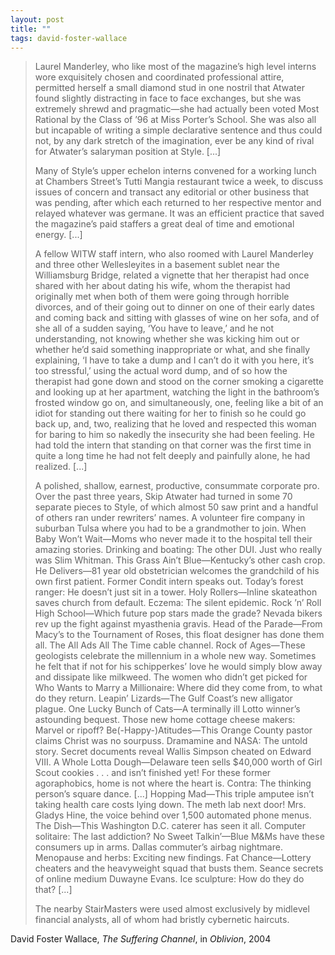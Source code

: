 ```yaml
---
layout: post
title: ""
tags: david-foster-wallace
--- 
```


> Laurel Manderley, who like most of the magazine’s high level interns wore exquisitely chosen and coordinated professional attire, permitted herself a small diamond stud in one nostril that Atwater found slightly distracting in face to face exchanges, but she was extremely shrewd and pragmatic—she had actually been voted Most Rational by the Class of ’96 at Miss Porter’s School. She was also all but incapable of writing a simple declarative sentence and thus could not, by any dark stretch of the imagination, ever be any kind of rival for Atwater’s salaryman position at Style. [...]
> 
> Many of Style’s upper echelon interns convened for a working lunch at Chambers Street’s Tutti Mangia restaurant twice a week, to discuss issues of concern and transact any editorial or other business that was pending, after which each returned to her respective mentor and relayed whatever was germane. It was an efficient practice that saved the magazine’s paid staffers a great deal of time and emotional energy. [...]
> 
> A fellow WITW staff intern, who also roomed with Laurel Manderley and three other Wellesleyites in a basement sublet near the Williamsburg Bridge, related a vignette that her therapist had once shared with her about dating his wife, whom the therapist had originally met when both of them were going through horrible divorces, and of their going out to dinner on one of their early dates and coming back and sitting with glasses of wine on her sofa, and of she all of a sudden saying, ‘You have to leave,’ and he not understanding, not knowing whether she was kicking him out or whether he’d said something inappropriate or what, and she finally explaining, ‘I have to take a dump and I can’t do it with you here, it’s too stressful,’ using the actual word dump, and of so how the therapist had gone down and stood on the corner smoking a cigarette and looking up at her apartment, watching the light in the bathroom’s frosted window go on, and simultaneously, one, feeling like a bit of an idiot for standing out there waiting for her to finish so he could go back up, and, two, realizing that he loved and respected this woman for baring to him so nakedly the insecurity she had been feeling. He had told the intern that standing on that corner was the first time in quite a long time he had not felt deeply and painfully alone, he had realized. [...]
> 
> A polished, shallow, earnest, productive, consummate corporate pro. Over the past three years, Skip Atwater had turned in some 70 separate pieces to Style, of which almost 50 saw print and a handful of others ran under rewriters’ names. A volunteer fire company in suburban Tulsa where you had to be a grandmother to join. When Baby Won’t Wait—Moms who never made it to the hospital tell their amazing stories. Drinking and boating: The other DUI. Just who really was Slim Whitman. This Grass Ain’t Blue—Kentucky’s other cash crop. He Delivers—81 year old obstetrician welcomes the grandchild of his own first patient. Former Condit intern speaks out. Today’s forest ranger: He doesn’t just sit in a tower. Holy Rollers—Inline skateathon saves church from default. Eczema: The silent epidemic. Rock ’n’ Roll High School—Which future pop stars made the grade? Nevada bikers rev up the fight against myasthenia gravis. Head of the Parade—From Macy’s to the Tournament of Roses, this float designer has done them all. The All Ads All The Time cable channel. Rock of Ages—These geologists celebrate the millennium in a whole new way. Sometimes he felt that if not for his schipperkes’ love he would simply blow away and dissipate like milkweed. The women who didn’t get picked for Who Wants to Marry a Millionaire: Where did they come from, to what do they return. Leapin’ Lizards—The Gulf Coast’s new alligator plague. One Lucky Bunch of Cats—A terminally ill Lotto winner’s astounding bequest. Those new home cottage cheese makers: Marvel or ripoff? Be(-Happy-)Atitudes—This Orange County pastor claims Christ was no sourpuss. Dramamine and NASA: The untold story. Secret documents reveal Wallis Simpson cheated on Edward VIII. A Whole Lotta Dough—Delaware teen sells $40,000 worth of Girl Scout cookies . . . and isn’t finished yet! For these former agoraphobics, home is not where the heart is. Contra: The thinking person’s square dance. [...] Hopping Mad—This triple amputee isn’t taking health care costs lying down. The meth lab next door! Mrs. Gladys Hine, the voice behind over 1,500 automated phone menus. The Dish—This Washington D.C. caterer has seen it all. Computer solitaire: The last addiction? No Sweet Talkin’—Blue M&Ms have these consumers up in arms. Dallas commuter’s airbag nightmare. Menopause and herbs: Exciting new findings. Fat Chance—Lottery cheaters and the heavyweight squad that busts them. Seance secrets of online medium Duwayne Evans. Ice sculpture: How do they do that? [...]
> 
> The nearby StairMasters were used almost exclusively by midlevel financial analysts, all of whom had bristly cybernetic haircuts.

David Foster Wallace, _The Suffering Channel_, in _Oblivion_, 2004
